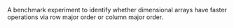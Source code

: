 A benchmark experiment to identify whether dimensional arrays have faster operations via row major order or column major order.